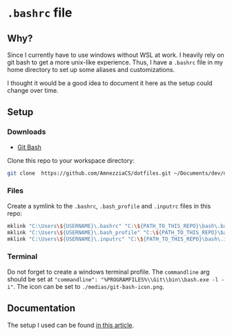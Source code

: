 # `.bashrc` file

## Why?

Since I currently have to use windows without WSL at work. I heavily rely on git bash to get a more unix-like experience. Thus, I have a `.bashrc` file in my home directory to set up some aliases and customizations.

I thought it would be a good idea to document it here as the setup could change over time.

## Setup

### Downloads

- [Git Bash](https://git-scm.com/downloads)

Clone this repo to your workspace directory:

```bash
git clone  https://github.com/AmnezziaCS/dotfiles.git ~/Documents/dev/dotfiles
```

### Files

Create a symlink to the `.bashrc`, `.bash_profile` and `.inputrc` files in this repo:

```bash
mklink "C:\Users\${USERNAME}\.bashrc" "C:\${PATH_TO_THIS_REPO}\bash\.bashrc"
mklink "C:\Users\${USERNAME}\.bash_profile" "C:\${PATH_TO_THIS_REPO}\bash\.bash_profile"
mklink "C:\Users\${USERNAME}\.inputrc" "C:\${PATH_TO_THIS_REPO}\bash\.inputrc"
```

### Terminal

Do not forget to create a windows terminal profile. The `commandline` arg should be set at `"commandline": "%PROGRAMFILES%\\Git\\bin\\bash.exe -l -i"`. The icon can be set to `./medias/git-bash-icon.png`.

## Documentation

The setup I used can be found [in this article](https://dev.to/pablohs1986/tuning-git-bash-1eeo).

